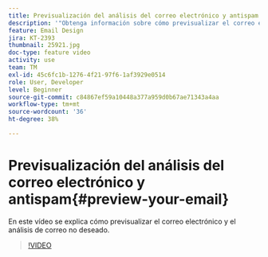 ```yaml
---
title: Previsualización del análisis del correo electrónico y antispam
description: '"Obtenga información sobre cómo previsualizar el correo electrónico y el análisis antispam".'
feature: Email Design
jira: KT-2393
thumbnail: 25921.jpg
doc-type: feature video
activity: use
team: TM
exl-id: 45c6fc1b-1276-4f21-97f6-1af3929e0514
role: User, Developer
level: Beginner
source-git-commit: c84867ef59a10448a377a959d0b67ae71343a4aa
workflow-type: tm+mt
source-wordcount: '36'
ht-degree: 38%

---
```


# Previsualización del análisis del correo electrónico y antispam{#preview-your-email}

En este vídeo se explica cómo previsualizar el correo electrónico y el análisis de correo no deseado.

>[!VIDEO](https://video.tv.adobe.com/v/25921?quality=12&learn=on)
